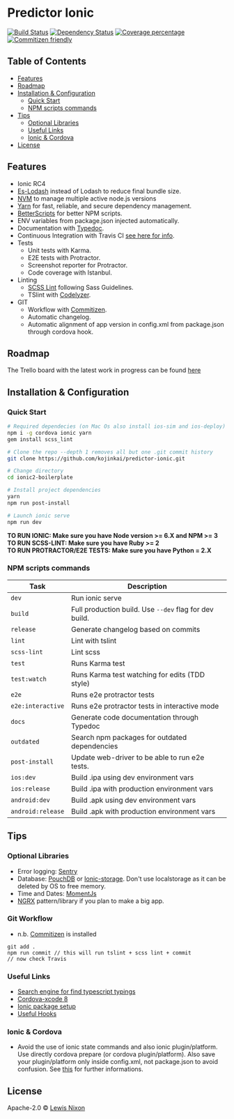 [travis-image]: https://travis-ci.org/kojinkai/predictor-ionic.svg?branch=master
[travis-url]: https://travis-ci.org/kojinkai/predictor-ionic
[daviddm-image]: https://david-dm.org/kojinkai/predictor-ionic.svg?theme=shields.io
[daviddm-url]: https://david-dm.org/kojinkai/predictor-ionic
[coveralls-image]: https://coveralls.io/repos/kojinkai/predictor-ionic/badge.svg
[coveralls-url]: https://coveralls.io/r/kojinkai/predictor-ionic
[roadmap]: https://trello.com/b/Npci1zEG/predictor

# Predictor Ionic
[![Build Status][travis-image]][travis-url] [![Dependency Status][daviddm-image]][daviddm-url] [![Coverage percentage][coveralls-image]][coveralls-url] [![Commitizen friendly](https://img.shields.io/badge/commitizen-friendly-brightgreen.svg)](http://commitizen.github.io/cz-cli/)

## Table of Contents
- [Features](#features)
- [Roadmap](#roadmap)
- [Installation & Configuration](#installation)
    - [Quick Start](#quick-start)
    - [NPM scripts commands](#npm-scripts)
- [Tips](#tips)
    - [Optional Libraries](#optional-libraries)
    - [Useful Links](#links)
    - [Ionic & Cordova](#ionic-cordova)
- [License](#license)

## <a name="features"></a>Features
- Ionic RC4
- [Es-Lodash](#optional-libraries) instead of Lodash to reduce final bundle size.
- [NVM](https://github.com/creationix/nvm) to manage multiple active node.js versions
- [Yarn](https://github.com/yarnpkg/yarn) for fast, reliable, and secure dependency management.
- [BetterScripts](https://github.com/benoror/better-npm-run) for better NPM scripts.
- ENV variables from package.json injected automatically.
- Documentation with [Typedoc](https://github.com/TypeStrong/typedoc/).
- Continuous Integration with Travis CI [see here for info][travis-url].
- Tests
    - Unit tests with Karma.
    - E2E tests with Protractor.
    - Screenshot reporter for Protractor.
    - Code coverage with Istanbul.
- Linting
    - [SCSS Lint](https://github.com/HugoGiraudel/sass-boilerplate) following Sass Guidelines.
    - TSlint with [Codelyzer](https://github.com/mgechev/codelyzer).
- GIT 
    - Workflow with [Commitizen](https://github.com/commitizen/cz-cli).
    - Automatic changelog.
    - Automatic alignment of app version in config.xml from package.json through cordova hook.

## <a name="roadmap"></a>Roadmap
The Trello board with the latest work in progress can be found [here][roadmap]

## <a name="installation"></a>Installation & Configuration
### <a name="quick-start"></a>Quick Start
```bash
# Required dependecies (on Mac Os also install ios-sim and ios-deploy)
npm i -g cordova ionic yarn
gem install scss_lint

# Clone the repo --depth 1 removes all but one .git commit history
git clone https://github.com/kojinkai/predictor-ionic.git

# Change directory
cd ionic2-boilerplate

# Install project dependencies
yarn
npm run post-install

# Launch ionic serve
npm run dev
```
**TO RUN IONIC: Make sure you have Node version >= 6.X and NPM >= 3** <br>
**TO RUN SCSS-LINT: Make sure you have Ruby >= 2** <br>
**TO RUN PROTRACTOR/E2E TESTS: Make sure you have Python = 2.X**

### <a name="npm-scripts"></a>NPM scripts commands
| Task              | Description                                            |
|-------------------|--------------------------------------------------------|
| `dev`             | Run ionic serve                                        |
| `build`           | Full production build. Use `--dev` flag for dev build. |
| `release`         | Generate changelog based on commits                    |
| `lint`            | Lint with tslint                                       |
| `scss-lint`       | Lint scss                                              |
| `test`            | Runs Karma test                                        |
| `test:watch`      | Runs Karma test watching for edits (TDD style)         |
| `e2e`             | Runs e2e protractor tests                              |
| `e2e:interactive` | Runs e2e protractor tests in interactive mode          |
| `docs`            | Generate code documentation through Typedoc            |
| `outdated`        | Search npm packages for outdated dependencies          |
| `post-install`    | Update web-driver to be able to run e2e tests.         |
| `ios:dev`         | Build .ipa using dev environment vars                  |
| `ios:release`     | Build .ipa with production environment vars            |
| `android:dev`     | Build .apk using dev environment vars                  |
| `android:release` | Build .apk with production environment vars            |

## <a name="tips"></a>Tips
### <a name="optional-libraries"></a>Optional Libraries
- Error logging: [Sentry](https://docs.sentry.io/clients/javascript/integrations/angular2/)
- Database: [PouchDB](https://pouchdb.com/) or [Ionic-storage](https://github.com/driftyco/ionic-storage). Don't use localstorage as it can be deleted by OS to free memory.
- Time and Dates: [MomentJs](http://momentjs.com/)
- [NGRX](https://github.com/ngrx/store) pattern/library if you plan to make a big app.

### <a name="git-workflow"></a>Git Workflow

* n.b. [Commitizen](https://github.com/commitizen/cz-cli) is installed

```
git add .
npm run commit // this will run tslint + scss lint + commit
// now check Travis
```

### <a name="links"></a>Useful Links
- [Search engine for find typescript typings](http://microsoft.github.io/TypeSearch/)
- [Cordova-xcode 8](https://dpogue.ca/articles/cordova-xcode8.html)
- [Ionic package setup](https://docs.ionic.io/services/package/)
- [Useful Hooks](https://github.com/driftyco/ionic-package-hooks)

### <a name="ionic-cordova"></a>Ionic & Cordova
- Avoid the use of ionic state commands and also ionic plugin/platform. Use directly cordova prepare (or cordova plugin/platform). Also save your plugin/platform only inside config.xml, not package.json to avoid confusion. See [this](https://github.com/driftyco/ionic-cli/issues/1324) for further informations. 

## <a name="license"></a>License
Apache-2.0 © [Lewis Nixon](http://boxdeluxe.io)
